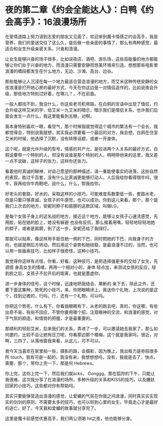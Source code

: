 # 夜的第二章《约会全能达人》：白鸭《约会高手》：16浪漫场所

在爱情道路上努力请到志爱的朋友又见面了，欢迎来到魔卡情感之约会高手，我是营养，我们的爱迷交往了这么久，是后做一些亲密的事情了，那么有两种感觉，最适合和女生升级亲密关系，兴奋和浪漫。

让女生能够兴奋的场子很多，比如说夜店、酒吧、游乐场，这些高能量的地方都能够让你们处于兴奋的地方，而浪漫只需要安静而悠美环境来引造，想想那些电影里浪漫的橋段都发生在什么地方，无边、沙滩、高台、边谷。

那些能够让人沉浸在每一个地方最适合营造浪漫的地方，而艾米这种传统安静的女孩浪漫是打开她心房的最好方式，今天在你这边是一对情侣造作的，比如说夜会升级，那些地方特别过好着，在哪儿？，不在前面。

一般人都找不到，我没什么，你这些老司机带路，在白鸦的言语中出现了情侣，约会升级这样艾米的字，给艾米一九艾米的暗示，暗示我们是情侣关系，也许我们后面会发生一点什么，我这里能看到五眼，对啊。

我本身特别喜欢一眼，看空气，那个时候我就觉得这个城市的繁法有一个会长，我都觉得会，特别说我就想，其实我必须要看一个最后的对方，我会想，白鸦在住室艾米的时候，他选择了沉默，没有转移话题，或者一开身体。

这个呢，就是允许升级的型号，情感的共产允，是拉进两个人关系的最好方式，白鸦说要带一个特别的人，但没有说谁是那个特别的人，明明带他来的这里，我又差一点不说破，这样子的张力，这样你还张力。

看着他时真诚的眼神，对自己愿望的那种描述，请一重能使事实的进落，这些自然的表现，胜过千百套，没有什么比真诚更能够打动人，人后我给你看得很牛吗，很牛，我再给你牛肉鞋吧，说什么，什么，帮我给你。

好老头的套路，好水的，采取这样的小技巧，可能难度系数更低一些，套路水老，但是只要只够真诚，女孩子的牛感觉，也可以成功，你到这儿来看，那个，那个是我们上次去的地方，安妮的脖子和肩膀的这款区域，叫做LG。

是每个女孩子身上的这名战的地方，接近这个地方，能够让女孩子心速流感觉，先用脸，贴在她的脸上，她没有躲避 也没有反抗，那么接着用嘴，轻轻地轻轻地她的脖子，或者是肩膀，到了这一步，安妮还给了我绿灯。

那就可以贴索，像这样用手抵住她一側的下巴，同时把她的下巴，向我身子的方向，也就是側后方转动，然后用这个姿势和她结稳，是最浪漫不过的，当然，也可以用一些画素技巧，比如样子很奇怪，这种小技巧。

我觉得你这样有点怪，你看，好看，这种技巧，是把选择强更多的交给了女生，先调情 身高女生的情绪，再用一个相对小的，身体 轻点加，来测试女孩的反应，轻到脸之后，女孩子不拉开后的距离，也就是墨虚你。

进一步身体的信号，这个时候，迅速地把我结会，果断的 亲下去，除此之外，还要下面这集种，势死的小技巧，来，你把眼睛闭上，我送你个礼物，上次说的是这个，找到记者的，行吗，行，还有一个礼物，可以吗。

你把这个势死，什么有下，你看我眼睛有下，从老的跑去吧，真的，你这哪，有些出奇不易，有些不回应，不管你要用哪个招，注意眼神的交流，和浪漫的感觉，对于气氛的颜造，和情势的把握，才是最重要的。

那顺利的轻到艾米，后来我们的关系，弄进了一步，可以邀请她去我家了，那么如何邀约，比较不会让她有压力呢，你看那边那个楼梅，这个就是我家吗，很近，对啊，三四了，从落地窗我来看，从这儿，可不可以。

我今天当喜欢在家里拍一些，摄影的路，会摄影，因为晚上，我出租力是弥陷很多所 touch，我有可是一起的，我没有来，我想想想吗，没有，我就是去了，快点，需要，那个，带你上完一下，那是何 Hebrews。

你上完，这你上完一下，然后我们就acks， Gonggg，那在狐狩的下午，只能让我很难，这次我分享了在浪漫的场所，多种升级的关系和KISS的技巧，以及腰跃回家的小技巧，这些都对你有帮助吗。

其实只要能够营造出浪漫的感觉，让爱媚的气氛在你我之间浪漫，同时真实实实现实的剑剑的原则，不需要太多的技巧，也可以轻到心里的女生，毕竟走心才是最好的逃亡，好了，今天我和爱媚的故事就分享完了。

这里是魔卡前感觉优惠高手，我们两公须喝 hit之夜，他也能够分身。